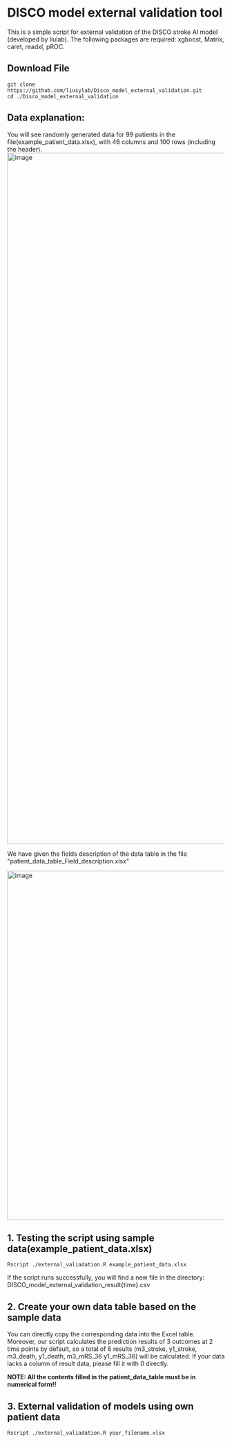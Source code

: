 # **DISCO model external validation tool**
This is a simple script for external validation of the DISCO stroke AI model (developed by liulab). The following packages are required: xgboost, Matrix, caret, readxl, pROC.




## Download File

```
git clone https://github.com/liusylab/Disco_model_external_validation.git
cd ./Disco_model_external_validation
```


## Data explanation:
You will see randomly generated data for 99 patients in the file(example_patient_data.xlsx), with 46 columns and 100 rows (including the header).
<img width="1597" alt="image" src="https://github.com/user-attachments/assets/6e5fad2b-a2f0-4c35-a308-8dbc5de9c106" />


We have given the fields description of the data table in the file "patient_data_table_Field_description.xlsx"

<img width="807" alt="image" src="https://github.com/user-attachments/assets/944fe0b6-ff75-461d-b3b2-034ad0476124" />




## 1. Testing the script using sample data(example_patient_data.xlsx)
```
Rscript ./external_valiadation.R example_patient_data.xlsx
```
If the script runs successfully, you will find a new file in the directory: DISCO_model_external_validation_result{time}.csv


## 2. Create your own data table based on the sample data
You can directly copy the corresponding data into the Excel table.
Moreover, our script calculates the prediction results of 3 outcomes at 2 time points by default, so a total of 6 results (m3_stroke, y1_stroke, m3_death, y1_death, m3_mRS_36 y1_mRS_36) will be calculated. If your data lacks a column of result data, please fill it with 0 directly.

**NOTE: All the contents filled in the patient_data_table must be in numerical form!!**


## 3. External validation of models using own patient data
```
Rscript ./external_valiadation.R your_filename.xlsx
```


